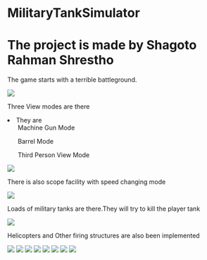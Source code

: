 # MilitaryTankSimulator
<h1> The project is made by Shagoto Rahman Shrestho </h1>
<p>The game starts with a terrible battleground. </p>
<img src='Screenshots/Screenshot_1.png' >
<p>Three View modes are there</p>
<li>They are <br>
  <ul>Machine Gun Mode</ul>
  <ul>Barrel Mode</ul>
  <ul>Third Person View Mode</ul>
<img src='Screenshots/Screenshot_9.png' >
  <p>There is also scope facility with speed changing mode</p>
<img src='Screenshots/Screenshot_10.png' >
  <p> Loads of military tanks are there.They will try to kill the player tank</p>
<img src='Screenshots/Screenshot_11.png' >
  <p>Helicopters and Other firing structures are also been implemented</p>
  <img src='Screenshots/Screenshot_14.png' >
<img src='Screenshots/Screenshot_5.png' >
<img src='Screenshots/Screenshot_6.png' >
<img src='Screenshots/Screenshot_7.png' >
<img src='Screenshots/Screenshot_8.png' >
<img src='Screenshots/Screenshot_2.png' >
<img src='Screenshots/Screenshot_3.png' >
<img src='Screenshots/Screenshot_4.png' >
